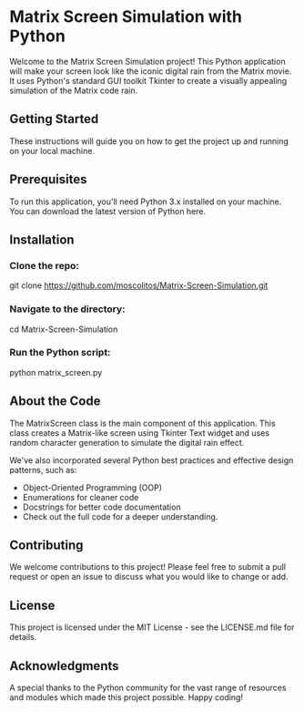 
# Matrix Screen Simulation with Python

Welcome to the Matrix Screen Simulation project! This Python application will make your screen look like the iconic digital rain from the Matrix movie. It uses Python's standard GUI toolkit Tkinter to create a visually appealing simulation of the Matrix code rain.

## Getting Started
These instructions will guide you on how to get the project up and running on your local machine.

## Prerequisites
To run this application, you'll need Python 3.x installed on your machine. You can download the latest version of Python here.

## Installation
###  Clone the repo:

git clone https://github.com/moscolitos/Matrix-Screen-Simulation.git

### Navigate to the directory:

cd Matrix-Screen-Simulation

### Run the Python script:

python matrix_screen.py

## About the Code
The MatrixScreen class is the main component of this application. This class creates a Matrix-like screen using Tkinter Text widget and uses random character generation to simulate the digital rain effect.

We've also incorporated several Python best practices and effective design patterns, such as:

- Object-Oriented Programming (OOP)
- Enumerations for cleaner code
- Docstrings for better code documentation
- Check out the full code for a deeper understanding.

## Contributing
We welcome contributions to this project! Please feel free to submit a pull request or open an issue to discuss what you would like to change or add.

## License
This project is licensed under the MIT License - see the LICENSE.md file for details.

## Acknowledgments
A special thanks to the Python community for the vast range of resources and modules which made this project possible. Happy coding!




